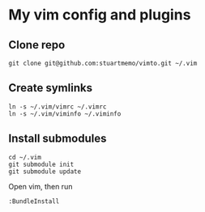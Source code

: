 My vim config and plugins
=========================

Clone repo
----------
```shell
git clone git@github.com:stuartmemo/vimto.git ~/.vim
```

Create symlinks
---------------
```shell
ln -s ~/.vim/vimrc ~/.vimrc
ln -s ~/.vim/viminfo ~/.viminfo
```

Install submodules
------------------
```shell
cd ~/.vim
git submodule init
git submodule update
```

Open vim, then run
```shell
:BundleInstall
```
